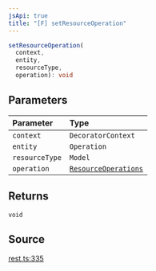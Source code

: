 ```yaml
---
jsApi: true
title: "[F] setResourceOperation"
---
```


```ts
setResourceOperation(
  context,
  entity,
  resourceType,
  operation): void
```

## Parameters

| Parameter      | Type                                               |
| :------------- | :------------------------------------------------- |
| `context`      | `DecoratorContext`                                 |
| `entity`       | `Operation`                                        |
| `resourceType` | `Model`                                            |
| `operation`    | [`ResourceOperations`](Type.ResourceOperations.md) |

## Returns

`void`

## Source

[rest.ts:335](https://github.com/markcowl/cadl/blob/3db15286/packages/rest/src/rest.ts#L335)
